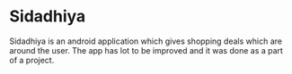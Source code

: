 # Sidadhiya
Sidadhiya is an android application which gives shopping deals which are around the user. 
The app has lot to be improved and it was done as a part of a project. 
